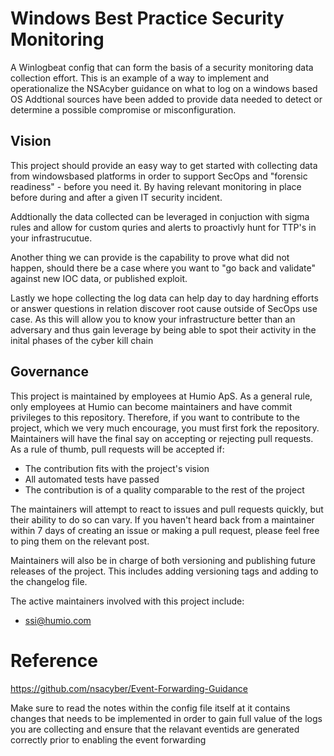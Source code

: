 # Windows Best Practice Security Monitoring
A Winlogbeat config that can form the basis of a security monitoring data collection effort.
This is an example of a way to implement and operationalize the NSAcyber guidance on what to log on a windows based OS
Addtional sources have been added to provide data needed to detect or determine a possible compromise or misconfiguration.

## Vision
This project should provide an easy way to get started with collecting data from windowsbased platforms in order to 
support SecOps and "forensic readiness" - before you need it. By having relevant monitoring in place before during and after a given IT security incident.

Addtionally the data collected can be leveraged in conjuction with sigma rules and allow for custom quries and alerts to proactivly hunt for TTP's in your infrastrucutue. 

Another thing we can provide is the capability to prove what did not happen, should there be a case where you want to "go back and validate" against new IOC data, or published exploit.

Lastly we hope collecting the log data can help day to day hardning efforts or answer questions in relation discover root cause outside of SecOps use case. As this will allow you to know your infrastructure better than an adversary and thus gain leverage by being able to spot their activity in the inital phases of the cyber kill chain

## Governance
This project is maintained by employees at Humio ApS.
As a general rule, only employees at Humio can become maintainers and have commit privileges to this repository.
Therefore, if you want to contribute to the project, which we very much encourage, you must first fork the repository.
Maintainers will have the final say on accepting or rejecting pull requests.
As a rule of thumb, pull requests will be accepted if:
 
   * The contribution fits with the project's vision
   * All automated tests have passed
   * The contribution is of a quality comparable to the rest of the project
 
The maintainers will attempt to react to issues and pull requests quickly, but their ability to do so can vary.
If you haven't heard back from a maintainer within 7 days of creating an issue or making a pull request, please feel free to ping them on the relevant post.

Maintainers will also be in charge of both versioning and publishing future releases of the project. This includes adding versioning tags and adding to the changelog file.
 
The active maintainers involved with this project include:
  
   * [ssi@humio.com](https://github.com/ssi0202)

# Reference
https://github.com/nsacyber/Event-Forwarding-Guidance

Make sure to read the notes within the config file itself at it contains changes that needs to be implemented in order to gain full value of the logs you are collecting and ensure that the relavant eventids are generated correctly prior to enabling the event forwarding